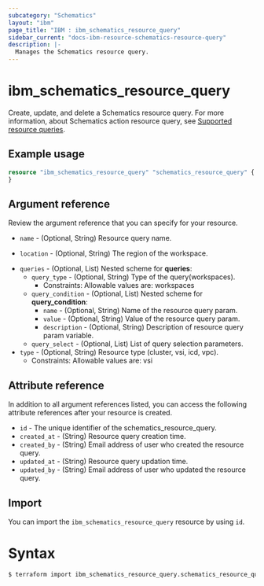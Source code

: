 ```yaml
---
subcategory: "Schematics"
layout: "ibm"
page_title: "IBM : ibm_schematics_resource_query"
sidebar_current: "docs-ibm-resource-schematics-resource-query"
description: |-
  Manages the Schematics resource query.
---
```


# ibm_schematics_resource_query
Create, update, and delete a Schematics resource query. For more information, about Schematics action resource query, see [Supported resource queries](https://cloud.ibm.com/docs/schematics?topic=schematics-inventories-setup#supported-queries).

## Example usage

```terraform
resource "ibm_schematics_resource_query" "schematics_resource_query" {
}
```

## Argument reference

Review the argument reference that you can specify for your resource.

- `name` - (Optional, String) Resource query name.
* `location` - (Optional, String) The region of the workspace.
- `queries` - (Optional, List) 
Nested scheme for **queries**:
	- `query_type` - (Optional, String) Type of the query(workspaces).
	  - Constraints: Allowable values are: workspaces
	- `query_condition` - (Optional, List)
	Nested scheme for **query_condition**:
		- `name` - (Optional, String) Name of the resource query param.
		- `value` - (Optional, String) Value of the resource query param.
		- `description` - (Optional, String) Description of resource query param variable.
	- `query_select` - (Optional, List) List of query selection parameters.
- `type` - (Optional, String) Resource type (cluster, vsi, icd, vpc).
  - Constraints: Allowable values are: vsi

## Attribute reference

In addition to all argument references listed, you can access the following attribute references after your resource is created.

- `id` - The unique identifier of the schematics_resource_query.
- `created_at` - (String) Resource query creation time.
- `created_by` - (String) Email address of user who created the resource query.
- `updated_at` - (String) Resource query updation time.
- `updated_by` - (String) Email address of user who updated the resource query.

## Import

You can import the `ibm_schematics_resource_query` resource by using `id`.

# Syntax

```sh
$ terraform import ibm_schematics_resource_query.schematics_resource_query <id>
```

